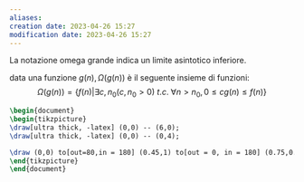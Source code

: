```yaml
---
aliases: 
creation date: 2023-04-26 15:27
modification date: 2023-04-26 15:27
---
```


La notazione omega grande indica un limite asintotico inferiore.

data una funzione $g(n), \Omega(g(n))$ è il seguente insieme di funzioni:
$$ \Omega(g(n)) = \{ f(n) | \exists c, n_{0}(c,n_{0} > 0) \ t.c.\ \forall n > n_{0}, 0 \leq cg(n) \leq f(n) \} $$
```tikz
\begin{document}
\begin{tikzpicture}
\draw[ultra thick, -latex] (0,0) -- (6,0);
\draw[ultra thick, -latex] (0,0) -- (0,4);

\draw (0,0) to[out=80,in = 180] (0.45,1) to[out = 0, in = 180] (0.75,0.75) to[out = 0, in = 180] (2.5,2) to[out = 0, in = 200] (4,2.2) to[out = 40,in = 200] (5,3.2) to (5.5, 3.3); 
\end{tikzpicture}
\end{document}
```



